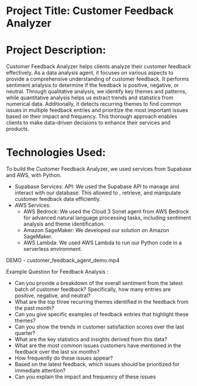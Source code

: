 # Project Title: Customer Feedback Analyzer
# Project Description:  
Customer Feedback Analyzer helps clients analyze their customer feedback effectively. As a data analysis agent, it focuses on various aspects to provide a comprehensive understanding of customer feedback. It performs sentiment analysis to determine if the feedback is positive, negative, or neutral. Through qualitative analysis, we identify key themes and patterns, while quantitative analysis helps us extract trends and statistics from numerical data. Additionally, it detects recurring themes to find common issues in multiple feedback entries and prioritize the most important issues based on their impact and frequency. This thorough approach enables clients to make data-driven decisions to enhance their services and products.
# Technologies Used:
To build the Customer Feedback Analyzer, we used services from Supabase and AWS, with Python.
- Supabase Services:
    API: We used the Supabase API to manage and interact with our database. This allowed to , retrieve, and manipulate customer feedback data efficiently.
- AWS Services:
    - AWS Bedrock: We used the Cloud 3 Sonet agent from AWS Bedrock for advanced natural language processing tasks, including sentiment analysis and theme identification.
    - Amazon SageMaker: We developed our solution on Amazon SageMaker.
    - AWS Lambda: We used AWS Lambda to run our Python code in a serverless environment.

DEMO - customer_feedback_agent_demo.mp4

Example Question for Feedback Analysis :
- Can you provide a breakdown of the overall sentiment from the latest batch of customer feedback? Specifically, how many entries are positive, negative, and neutral?
- What are the top three recurring themes identified in the feedback from the past month?
- Can you give specific examples of feedback entries that highlight these themes?
- Can you show the trends in customer satisfaction scores over the last quarter? 
- What are the key statistics and insights derived from this data?
- What are the most common issues customers have mentioned in the feedback over the last six months? 
- How frequently do these issues appear?
- Based on the latest feedback, which issues should be prioritized for immediate attention?
- Can you explain the impact and frequency of these issues
